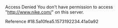 Access Denied You don't have permission to access "http://www.nike.com/" on this server.

Reference #18.5a10fea5.1573192234.41a0a92